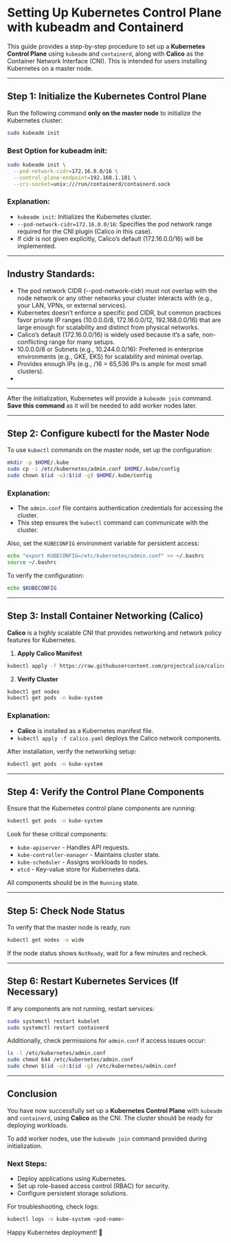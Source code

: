 # Setting Up Kubernetes Control Plane with kubeadm and Containerd

This guide provides a step-by-step procedure to set up a **Kubernetes Control Plane** using `kubeadm` and `containerd`, along with **Calico** as the Container Network Interface (CNI). This is intended for users installing Kubernetes on a master node.

---

## Step 1: Initialize the Kubernetes Control Plane

Run the following command **only on the master node** to initialize the Kubernetes cluster:

```bash
sudo kubeadm init
```

### Best Option for kubeadm init:
```bash
sudo kubeadm init \
  --pod-network-cidr=172.16.0.0/16 \
  --control-plane-endpoint=192.168.1.181 \
  --cri-socket=unix:///run/containerd/containerd.sock
```

### Explanation:
- `kubeadm init`: Initializes the Kubernetes cluster.
- `--pod-network-cidr=172.16.0.0/16`: Specifies the pod network range required for the CNI plugin (Calico in this case).
- If cidr is not given explicitly, Calico’s default (172.16.0.0/16) will be implemented.

---

## Industry Standards:
- The pod network CIDR (--pod-network-cidr) must not overlap with the node network or any other networks your cluster interacts with (e.g., your LAN, VPNs, or external services).
- Kubernetes doesn’t enforce a specific pod CIDR, but common practices favor private IP ranges (10.0.0.0/8, 172.16.0.0/12, 192.168.0.0/16) that are large enough for scalability and distinct from physical networks.
- Calico’s default (172.16.0.0/16) is widely used because it’s a safe, non-conflicting range for many setups.
- 10.0.0.0/8 or Subnets (e.g., 10.244.0.0/16): Preferred in enterprise environments (e.g., GKE, EKS) for scalability and minimal overlap.
- Provides enough IPs (e.g., /16 = 65,536 IPs is ample for most small clusters).
- 
---

After the initialization, Kubernetes will provide a `kubeadm join` command. **Save this command** as it will be needed to add worker nodes later.

---

## Step 2: Configure kubectl for the Master Node

To use `kubectl` commands on the master node, set up the configuration:

```bash
mkdir -p $HOME/.kube
sudo cp -i /etc/kubernetes/admin.conf $HOME/.kube/config
sudo chown $(id -u):$(id -g) $HOME/.kube/config
```

### Explanation:
- The `admin.conf` file contains authentication credentials for accessing the cluster.
- This step ensures the `kubectl` command can communicate with the cluster.

Also, set the `KUBECONFIG` environment variable for persistent access:

```bash
echo "export KUBECONFIG=/etc/kubernetes/admin.conf" >> ~/.bashrc
source ~/.bashrc
```

To verify the configuration:

```bash
echo $KUBECONFIG
```

---

## Step 3: Install Container Networking (Calico)

**Calico** is a highly scalable CNI that provides networking and network policy features for Kubernetes.

1. **Apply Calico Manifest**
```bash
kubectl apply -f https://raw.githubusercontent.com/projectcalico/calico/v3.26.1/manifests/calico.yaml
```

2. **Verify Cluster**
```bash
kubectl get nodes
kubectl get pods -n kube-system
```


### Explanation:
- **Calico** is installed as a Kubernetes manifest file.
- `kubectl apply -f calico.yaml` deploys the Calico network components.

After installation, verify the networking setup:

```bash
kubectl get pods -n kube-system
```

---

## Step 4: Verify the Control Plane Components

Ensure that the Kubernetes control plane components are running:

```bash
kubectl get pods -n kube-system
```

Look for these critical components:
- `kube-apiserver` - Handles API requests.
- `kube-controller-manager` - Maintains cluster state.
- `kube-scheduler` - Assigns workloads to nodes.
- `etcd` - Key-value store for Kubernetes data.

All components should be in the `Running` state.

---

## Step 5: Check Node Status

To verify that the master node is ready, run:

```bash
kubectl get nodes -o wide
```

If the node status shows `NotReady`, wait for a few minutes and recheck.

---

## Step 6: Restart Kubernetes Services (If Necessary)

If any components are not running, restart services:

```bash
sudo systemctl restart kubelet
sudo systemctl restart containerd
```

Additionally, check permissions for `admin.conf` if access issues occur:

```bash
ls -l /etc/kubernetes/admin.conf
sudo chmod 644 /etc/kubernetes/admin.conf
sudo chown $(id -u):$(id -g) /etc/kubernetes/admin.conf
```

---

## Conclusion

You have now successfully set up a **Kubernetes Control Plane** with `kubeadm` and `containerd`, using **Calico** as the CNI. The cluster should be ready for deploying workloads.

To add worker nodes, use the `kubeadm join` command provided during initialization.

### Next Steps:
- Deploy applications using Kubernetes.
- Set up role-based access control (RBAC) for security.
- Configure persistent storage solutions.

For troubleshooting, check logs:

```bash
kubectl logs -n kube-system <pod-name>
```

Happy Kubernetes deployment! 🚀

